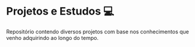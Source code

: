 # Projetos e Estudos   :computer:
Repositório contendo diversos projetos com base nos conhecimentos que venho adquirindo ao longo do tempo.
